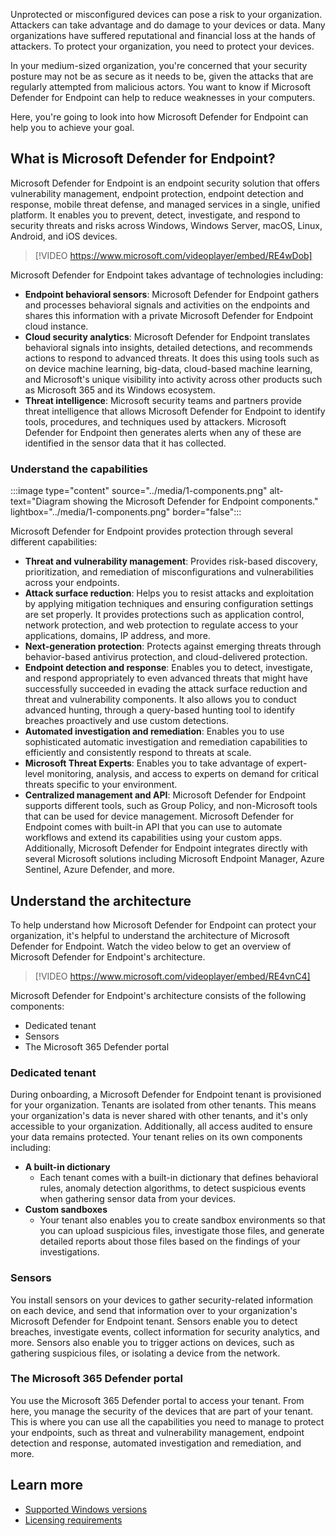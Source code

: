 Unprotected or misconfigured devices can pose a risk to your organization. Attackers can take advantage and do damage to your devices or data. Many organizations have suffered reputational and financial loss at the hands of attackers. To protect your organization, you need to protect your devices. 

In your medium-sized organization, you're concerned that your security posture may not be as secure as it needs to be, given the attacks that are regularly attempted from malicious actors. You want to know if Microsoft Defender for Endpoint can help to reduce weaknesses in your computers.

Here, you're going to look into how Microsoft Defender for Endpoint can help you to achieve your goal.

## What is Microsoft Defender for Endpoint?

Microsoft Defender for Endpoint is an endpoint security solution that offers vulnerability management, endpoint protection, endpoint detection and response, mobile threat defense, and managed services in a single, unified platform. It enables you to prevent, detect, investigate, and respond to security threats and risks across Windows, Windows Server, macOS, Linux, Android, and iOS devices.

>
> [!VIDEO https://www.microsoft.com/videoplayer/embed/RE4wDob]

Microsoft Defender for Endpoint takes advantage of technologies including:

- **Endpoint behavioral sensors**: Microsoft Defender for Endpoint gathers and processes behavioral signals and activities on the endpoints and shares this information with a private Microsoft Defender for Endpoint cloud instance.
- **Cloud security analytics**: Microsoft Defender for Endpoint translates behavioral signals into insights, detailed detections, and recommends actions to respond to advanced threats. It does this using tools such as on device machine learning, big-data, cloud-based machine learning, and Microsoft's unique visibility into activity across other products such as Microsoft 365 and its Windows ecosystem.
- **Threat intelligence**: Microsoft security teams and partners provide threat intelligence that allows Microsoft Defender for Endpoint to identify tools, procedures, and techniques used by attackers. Microsoft Defender for Endpoint then generates alerts when any of these are identified in the sensor data that it has collected.

### Understand the capabilities

:::image type="content" source="../media/1-components.png" alt-text="Diagram showing the Microsoft Defender for Endpoint components." lightbox="../media/1-components.png" border="false":::

Microsoft Defender for Endpoint provides protection through several different capabilities:

- **Threat and vulnerability management**: Provides risk-based discovery, prioritization, and remediation of misconfigurations and vulnerabilities across your endpoints.
- **Attack surface reduction**: Helps you to resist attacks and exploitation by applying mitigation techniques and ensuring configuration settings are set properly. It provides protections such as application control, network protection, and web protection to regulate access to your applications, domains, IP address, and more.
- **Next-generation protection**: Protects against emerging threats through behavior-based antivirus protection, and cloud-delivered protection.
- **Endpoint detection and response**: Enables you to detect, investigate, and respond appropriately to even advanced threats that might have successfully succeeded in evading the attack surface reduction and threat and vulnerability components. It also allows you to conduct advanced hunting, through a query-based hunting tool to identify breaches proactively and use custom detections.
- **Automated investigation and remediation**: Enables you to use sophisticated automatic investigation and remediation capabilities to efficiently and consistently respond to threats at scale.
- **Microsoft Threat Experts**: Enables you to take advantage of expert-level monitoring, analysis, and access to experts on demand for critical threats specific to your environment.
- **Centralized management and API**: Microsoft Defender for Endpoint supports different tools, such as Group Policy, and non-Microsoft tools that can be used for device management. Microsoft Defender for Endpoint comes with built-in API that you can use to automate workflows and extend its capabilities using your custom apps. Additionally, Microsoft Defender for Endpoint integrates directly with several Microsoft solutions including Microsoft Endpoint Manager, Azure Sentinel, Azure Defender, and more.

## Understand the architecture

To help understand how Microsoft Defender for Endpoint can protect your organization, it's helpful to understand the architecture of Microsoft Defender for Endpoint. Watch the video below to get an overview of Microsoft Defender for Endpoint's architecture.

>
> [!VIDEO https://www.microsoft.com/videoplayer/embed/RE4vnC4]

Microsoft Defender for Endpoint's architecture consists of the following components:

- Dedicated tenant
- Sensors
- The Microsoft 365 Defender portal

### Dedicated tenant

During onboarding, a Microsoft Defender for Endpoint tenant is provisioned for your organization. Tenants are isolated from other tenants. This means your organization's data is never shared with other tenants, and it's only accessible to your organization. Additionally, all access audited to ensure your data remains protected. Your tenant relies on its own components including:

- **A built-in dictionary**
  - Each tenant comes with a built-in dictionary that defines behavioral rules, anomaly detection algorithms, to detect suspicious events when gathering sensor data from your devices.
- **Custom sandboxes**
  - Your tenant also enables you to create sandbox environments so that you can upload suspicious files, investigate those files, and generate detailed reports about those files based on the findings of your investigations.

### Sensors

You install sensors on your devices to gather security-related information on each device, and send that information over to your organization's Microsoft Defender for Endpoint tenant. Sensors enable you to detect breaches, investigate events, collect information for security analytics, and more. Sensors also enable you to trigger actions on devices, such as gathering suspicious files, or isolating a device from the network.

### The Microsoft 365 Defender portal

You use the Microsoft 365 Defender portal to access your tenant. From here, you manage the security of the devices that are part of your tenant. This is where you can use all the capabilities you need to manage to protect your endpoints, such as threat and vulnerability management, endpoint detection and response, automated investigation and remediation, and more.

## Learn more

- [Supported Windows versions](/microsoft-365/security/defender-endpoint/minimum-requirements#supported-windows-versions)
- [Licensing requirements](/microsoft-365/security/defender-endpoint/minimum-requirements#licensing-requirements)
